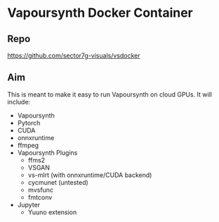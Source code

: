 # Vapoursynth Docker Container

## Repo

https://github.com/sector7g-visuals/vsdocker

## Aim

This is meant to make it easy to run Vapoursynth on cloud GPUs. It will
include:

- Vapoursynth
- Pytorch
- CUDA
- onnxruntime
- ffmpeg
- Vapoursynth Plugins
  - ffms2
  - VSGAN
  - vs-mlrt (with onnxruntime/CUDA backend)
  - cycmunet (untested)
  - mvsfunc
  - fmtconv
- Jupyter
  - Yuuno extension
